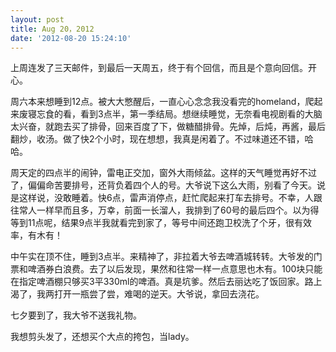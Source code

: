 ```yaml
---
layout: post
title: Aug 20，2012
date: '2012-08-20 15:24:10'
---
```



 上周连发了三天邮件，到最后一天周五，终于有个回信，而且是个意向回信。开心。

 周六本来想睡到12点。被大大憋醒后，一直心心念念我没看完的homeland，爬起来废寝忘食的看，看到3点半，第一季结局。想继续睡觉，无奈看电视剧看的大脑太兴奋，就跑去买了排骨，回来百度了下，做糖醋排骨。先焯，后炖，再酱，最后翻炒，收汤。做了快2个小时，现在想想，我真是闲着了。不过味道还不错，哈哈。

 周天定的四点半的闹钟，雷电正交加，窗外大雨倾盆。这样的天气睡觉再好不过了，偏偏命苦要排号，还背负着四个人的号。大爷说下这么大雨，别看了今天。说是这样说，没敢睡着。快6点，雷声消停点，赶忙爬起来打车去排号。不幸，人跟往常人一样早而且多，万幸，前面一长溜人，我排到了60号的最后四个。以为得等到11点呢，结果9点半我就看完到家了，等号中间还跑卫校洗了个牙，很有效率，有木有！

 中午实在顶不住，睡到3点半。来精神了，非拉着大爷去啤酒城转转。大爷发的门票和啤酒券白浪费。去了以后发现，果然和往常一样一点意思也木有。100块只能在指定啤酒棚只够买3平330ml的啤酒。真是坑爹。然后去丽达吃了饭回家。路上渴了，我两打开一瓶尝了尝，难喝的逆天。大爷说，拿回去浇花。

 七夕要到了，我大爷不送我礼物。

 我想剪头发了，还想买个大点的挎包，当lady。



